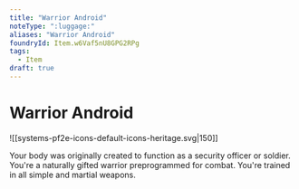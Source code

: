 ```yaml
---
title: "Warrior Android"
noteType: ":luggage:"
aliases: "Warrior Android"
foundryId: Item.w6Vaf5nU8GPG2RPg
tags:
  - Item
draft: true
---
```


# Warrior Android
![[systems-pf2e-icons-default-icons-heritage.svg|150]]

Your body was originally created to function as a security officer or soldier. You're a naturally gifted warrior preprogrammed for combat. You're trained in all simple and martial weapons.
